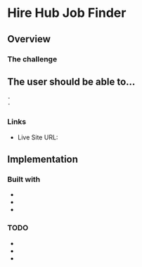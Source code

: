 # Hire Hub Job Finder

## Overview

### The challenge

The user should be able to…
  - 
	-
	-

### Links

- Live Site URL: 

## Implementation

### Built with

- 
-
-

### TODO

-
-
-
